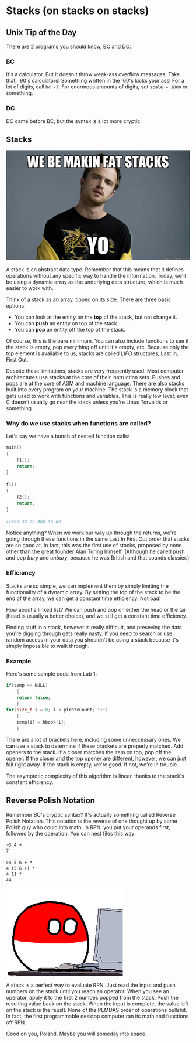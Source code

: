 # Stacks (on stacks on stacks)

## Unix Tip of the Day

There are 2 programs you should know, BC and DC.

### BC

It's a calculator. But it doesn't throw weak-ass overflow messages. Take that, '90's calculators! Something written in the '60's kicks your ass! For a lot of digits, call `bc -l`. For enormous amounts of digits, set `scale = 1000` or something.

### DC

DC came before BC, but the syntax is a lot more cryptic.

## Stacks

![Computer Science, Bitch!](../res/Stacks.jpg)

A stack is an abstract data type. Remember that this means that it defines operations without any specific way to handle the information. Today, we'll be using a dynamic array as the underlying data structure, which is much easier to work with.

Think of a stack as an array, tipped on its side. There are three basic options:

* You can look at the entity on the **top** of the stack, but not change it.
* You can **push** an entity on top of the stack.
* You can **pop** an entity off the top of the stack.

Of course, this is the bare minimum. You can also include functions to see if the stack is empty, pop everything off until it's empty, etc. Because only the top element is available to us, stacks are called *LIFO* structures, Last In, First Out.

Despite these limitations, stacks are very frequently used. Most computer architectures use stacks at the core of their instruction sets. Pushes and pops are at the core of ASM and machine language. There are also stacks built into every program on your machine. The stack is a memory block that gets used to work with functions and variables. This is really low level; even C doesn't usually go near the stack unless you're Linus Torvalds or something.

### Why do we use stacks when functions are called?

Let's say we have a bunch of nested function calls:

```c++
main()
{
	f1();
	return;
}

f1()
{
	f2();
	return;
}

//and so on and so on
```

Notice anything? When we work our way up through the returns, we're going through these functions in the same Last In First Out order that stacks are so good at. In fact, this was the first use of stacks, proposed by none other than the great founder Alan Turing himself. (Although he called push and pop *bury* and *unbury*, because he was British and that sounds classier.)

### Efficiency

Stacks are so simple, we can implement them by simply limiting the functionality of a dynamic array. By setting the top of the stack to be the end of the array, we can get a constant time efficiency. Not bad!

How about a linked list? We can push and pop on either the head or the tail (head is usually a better choice), and we still get a constant time efficiency.

Finding stuff in a stack, however is really difficult, and preseving the data you're digging through gets really nasty. If you need to search or use random access in your data you shouldn't be using a stack because it's simply impossible to walk through.

### Example

Here's some sample code from Lab 1:

```c++
if(temp == NULL)
	{
	return false;
	}
for(size_t i = 0; i < pirateCount; i++)
	{
	temp[i] = hbook[i];
	}
```

There are a lot of brackets here, including some unneccessary ones. We can use a stack to determine if these brackets are properly matched. Add openers to the stack. If a closer matches the item on top, pop off the opener. If the closer and the top opener are different, however, we can just fail right away. If the stack is empty, we're good. If not, we're in trouble.

The asymptotic complexity of this algorithm is linear, thanks to the stack's constant efficiency.

## Reverse Polish Notation

Remember BC's cryptic syntax? It's actually something called Reverse Polish Notation. This notation is the reverse of one thought up by some Polish guy who could into math. In RPN, you put your operands first, followed by the operation. You can nest files this way:

```
>3 4 +
7

>4 5 6 + *
4 (5 6 +) *
4 11 *
44
```

![Can into math!](../res/Polan.gif)

A stack is a perfect way to evaluate RPN. Just read the input and push numbers on the stack until you reach an operator. When you see an operator, apply it to the first 2 numbes popped from the stack. Push the resulting value back on the stack. When the input is complete, the value left on the stack is the reuslt. None of the PEMDAS order of operations bullshit. In fact, the first programmable desktop computer ran its math and functions off RPN.

Good on you, Poland. Maybe you will someday into space.
